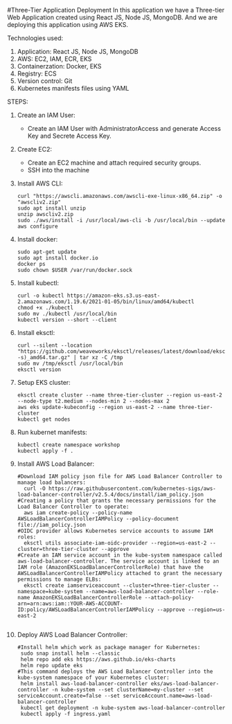 #Three-Tier Application Deployment
In this application we have a Three-tier Web Application created using React JS, Node JS, MongoDB. And we are deploying this application using AWS EKS. 

Technologies used:
1. Application: React JS, Node JS, MongoDB
2. AWS: EC2, IAM, ECR, EKS
3. Containerzation: Docker, EKS
4. Registry: ECS  
5. Version control: Git
6. Kubernetes manifests files using YAML

STEPS:  
1. Create an IAM User:   
   * Create an IAM User with AdministratorAccess and generate Access Key and Secrete Access Key.

2. Create EC2:   
   * Create an EC2 machine and attach required security groups.  
   * SSH into the machine

3. Install AWS CLI:   
   ```
   curl "https://awscli.amazonaws.com/awscli-exe-linux-x86_64.zip" -o "awscliv2.zip"  
   sudo apt install unzip  
   unzip awscliv2.zip   
   sudo ./aws/install -i /usr/local/aws-cli -b /usr/local/bin --update  
   aws configure
4. Install docker:   
   ```
   sudo apt-get update  
   sudo apt install docker.io  
   docker ps  
   sudo chown $USER /var/run/docker.sock  
5. Install kubectl:   
   ```
   curl -o kubectl https://amazon-eks.s3.us-east-2.amazonaws.com/1.19.6/2021-01-05/bin/linux/amd64/kubectl  
   chmod +x ./kubectl  
   sudo mv ./kubectl /usr/local/bin  
   kubectl version --short --client  

6. Install eksctl:   
   ```
   curl --silent --location "https://github.com/weaveworks/eksctl/releases/latest/download/eksctl_$(uname -s)_amd64.tar.gz" | tar xz -C /tmp  
   sudo mv /tmp/eksctl /usr/local/bin  
   eksctl version  

7. Setup EKS cluster:   
   ```
   eksctl create cluster --name three-tier-cluster --region us-east-2 --node-type t2.medium --nodes-min 2 --nodes-max 2  
   aws eks update-kubeconfig --region us-east-2 --name three-tier-cluster  
   kubectl get nodes  

8. Run kubernet manifests:   
   ```
   kubectl create namespace workshop  
   kubectl apply -f .   

9. Install AWS Load Balancer:   
   ```
   #Download IAM policy json file for AWS Load Balancer Controller to manage load balancers:   
     curl -O https://raw.githubusercontent.com/kubernetes-sigs/aws-load-balancer-controller/v2.5.4/docs/install/iam_policy.json  
   #Creating a policy that grants the necessary permissions for the Load Balancer Controller to operate:  
     aws iam create-policy --policy-name AWSLoadBalancerControllerIAMPolicy --policy-document file://iam_policy.json  
   #OIDC provider allows Kubernetes service accounts to assume IAM roles:  
     eksctl utils associate-iam-oidc-provider --region=us-east-2 --cluster=three-tier-cluster --approve  
   #Create an IAM service account in the kube-system namespace called aws-load-balancer-controller. The service account is linked to an IAM role (AmazonEKSLoadBalancerControllerRole) that have the AWSLoadBalancerControllerIAMPolicy attached to grant the necessary permissions to manage ELBs:  
     eksctl create iamserviceaccount --cluster=three-tier-cluster --namespace=kube-system --name=aws-load-balancer-controller --role-name AmazonEKSLoadBalancerControllerRole --attach-policy-arn=arn:aws:iam::YOUR-AWS-ACCOUNT-ID:policy/AWSLoadBalancerControllerIAMPolicy --approve --region=us-east-2
     
10. Deploy AWS Load Balancer Controller: 
    ```
    #Install helm which work as package manager for Kubernetes:  
     sudo snap install helm --classic   
     helm repo add eks https://aws.github.io/eks-charts  
     helm repo update eks  
    #This command deploys the AWS Load Balancer Controller into the kube-system namespace of your Kubernetes cluster:
     helm install aws-load-balancer-controller eks/aws-load-balancer-controller -n kube-system --set clusterName=my-cluster --set serviceAccount.create=false --set serviceAccount.name=aws-load-balancer-controller  
     kubectl get deployment -n kube-system aws-load-balancer-controller  
     kubectl apply -f ingress.yaml  
